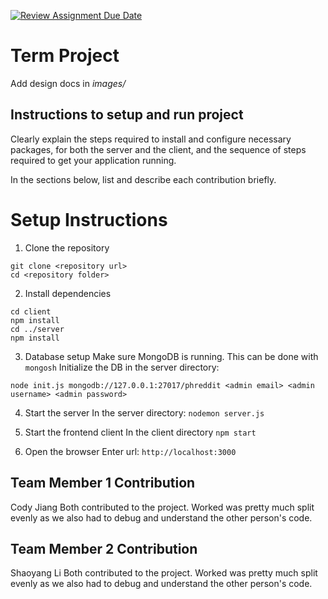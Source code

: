 [![Review Assignment Due Date](https://classroom.github.com/assets/deadline-readme-button-22041afd0340ce965d47ae6ef1cefeee28c7c493a6346c4f15d667ab976d596c.svg)](https://classroom.github.com/a/MVUO33FO)
# Term Project

Add design docs in *images/*

## Instructions to setup and run project
Clearly explain the steps required to install and configure necessary packages,
for both the server and the client, and the sequence of steps required to get
your application running.


In the sections below, list and describe each contribution briefly.

# Setup Instructions
1. Clone the repository
```
git clone <repository url>
cd <repository folder>
```

2. Install dependencies
```
cd client
npm install
cd ../server
npm install
```

3. Database setup
Make sure MongoDB is running. This can be done with ```mongosh```
Initialize the DB in the server directory:
```
node init.js mongodb://127.0.0.1:27017/phreddit <admin email> <admin username> <admin password>
```

4. Start the server
In the server directory:
```nodemon server.js```

5. Start the frontend client
In the client directory
```npm start```

6. Open the browser
Enter url:
```http://localhost:3000```

## Team Member 1 Contribution
Cody Jiang
Both contributed to the project. Worked was pretty much split evenly
as we also had to debug and understand the other person's code.

## Team Member 2 Contribution
Shaoyang Li
Both contributed to the project. Worked was pretty much split evenly
as we also had to debug and understand the other person's code.